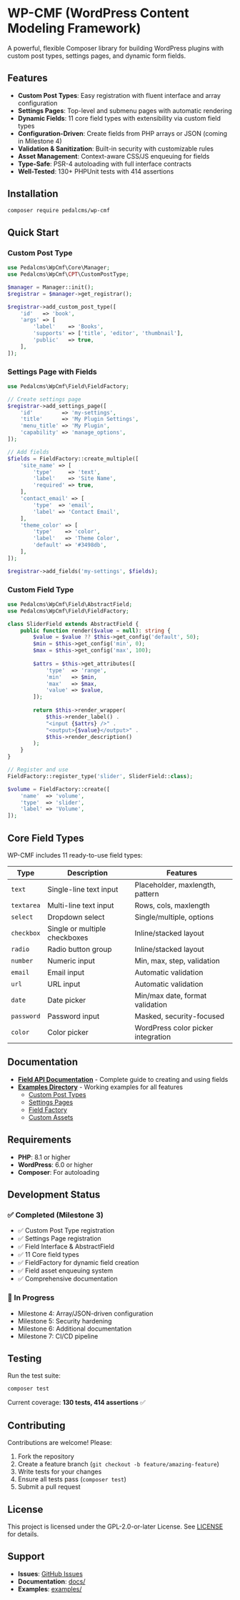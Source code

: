 # WP-CMF (WordPress Content Modeling Framework)

A powerful, flexible Composer library for building WordPress plugins with custom post types, settings pages, and dynamic form fields.

## Features

- **Custom Post Types**: Easy registration with fluent interface and array configuration
- **Settings Pages**: Top-level and submenu pages with automatic rendering
- **Dynamic Fields**: 11 core field types with extensibility via custom field types
- **Configuration-Driven**: Create fields from PHP arrays or JSON (coming in Milestone 4)
- **Validation & Sanitization**: Built-in security with customizable rules
- **Asset Management**: Context-aware CSS/JS enqueuing for fields
- **Type-Safe**: PSR-4 autoloading with full interface contracts
- **Well-Tested**: 130+ PHPUnit tests with 414 assertions

## Installation

```bash
composer require pedalcms/wp-cmf
```

## Quick Start

### Custom Post Type

```php
use Pedalcms\WpCmf\Core\Manager;
use Pedalcms\WpCmf\CPT\CustomPostType;

$manager = Manager::init();
$registrar = $manager->get_registrar();

$registrar->add_custom_post_type([
    'id'   => 'book',
    'args' => [
        'label'    => 'Books',
        'supports' => ['title', 'editor', 'thumbnail'],
        'public'   => true,
    ],
]);
```

### Settings Page with Fields

```php
use Pedalcms\WpCmf\Field\FieldFactory;

// Create settings page
$registrar->add_settings_page([
    'id'         => 'my-settings',
    'title'      => 'My Plugin Settings',
    'menu_title' => 'My Plugin',
    'capability' => 'manage_options',
]);

// Add fields
$fields = FieldFactory::create_multiple([
    'site_name' => [
        'type'     => 'text',
        'label'    => 'Site Name',
        'required' => true,
    ],
    'contact_email' => [
        'type'  => 'email',
        'label' => 'Contact Email',
    ],
    'theme_color' => [
        'type'    => 'color',
        'label'   => 'Theme Color',
        'default' => '#3498db',
    ],
]);

$registrar->add_fields('my-settings', $fields);
```

### Custom Field Type

```php
use Pedalcms\WpCmf\Field\AbstractField;
use Pedalcms\WpCmf\Field\FieldFactory;

class SliderField extends AbstractField {
    public function render($value = null): string {
        $value = $value ?? $this->get_config('default', 50);
        $min = $this->get_config('min', 0);
        $max = $this->get_config('max', 100);
        
        $attrs = $this->get_attributes([
            'type'  => 'range',
            'min'   => $min,
            'max'   => $max,
            'value' => $value,
        ]);
        
        return $this->render_wrapper(
            $this->render_label() .
            "<input {$attrs} />" .
            "<output>{$value}</output>" .
            $this->render_description()
        );
    }
}

// Register and use
FieldFactory::register_type('slider', SliderField::class);

$volume = FieldFactory::create([
    'name'  => 'volume',
    'type'  => 'slider',
    'label' => 'Volume',
]);
```

## Core Field Types

WP-CMF includes 11 ready-to-use field types:

| Type       | Description                    | Features                          |
|------------|--------------------------------|-----------------------------------|
| `text`     | Single-line text input         | Placeholder, maxlength, pattern   |
| `textarea` | Multi-line text input          | Rows, cols, maxlength             |
| `select`   | Dropdown select                | Single/multiple, options          |
| `checkbox` | Single or multiple checkboxes  | Inline/stacked layout             |
| `radio`    | Radio button group             | Inline/stacked layout             |
| `number`   | Numeric input                  | Min, max, step, validation        |
| `email`    | Email input                    | Automatic validation              |
| `url`      | URL input                      | Automatic validation              |
| `date`     | Date picker                    | Min/max date, format validation   |
| `password` | Password input                 | Masked, security-focused          |
| `color`    | Color picker                   | WordPress color picker integration|

## Documentation

- **[Field API Documentation](docs/field-api.md)** - Complete guide to creating and using fields
- **[Examples Directory](examples/)** - Working examples for all features
  - [Custom Post Types](examples/cpt-direct-usage/)
  - [Settings Pages](examples/settings-page-basic/)
  - [Field Factory](examples/field-factory-usage/)
  - [Custom Assets](examples/field-custom-assets/)

## Requirements

- **PHP**: 8.1 or higher
- **WordPress**: 6.0 or higher
- **Composer**: For autoloading

## Development Status

### ✅ Completed (Milestone 3)
- ✅ Custom Post Type registration
- ✅ Settings Page registration
- ✅ Field Interface & AbstractField
- ✅ 11 Core field types
- ✅ FieldFactory for dynamic field creation
- ✅ Field asset enqueuing system
- ✅ Comprehensive documentation

### 🔄 In Progress
- Milestone 4: Array/JSON-driven configuration
- Milestone 5: Security hardening
- Milestone 6: Additional documentation
- Milestone 7: CI/CD pipeline

## Testing

Run the test suite:

```bash
composer test
```

Current coverage: **130 tests, 414 assertions** ✅

## Contributing

Contributions are welcome! Please:

1. Fork the repository
2. Create a feature branch (`git checkout -b feature/amazing-feature`)
3. Write tests for your changes
4. Ensure all tests pass (`composer test`)
5. Submit a pull request

## License

This project is licensed under the GPL-2.0-or-later License. See [LICENSE](LICENSE) for details.

## Support

- **Issues**: [GitHub Issues](https://github.com/PedalCMS/wp-cmf/issues)
- **Documentation**: [docs/](docs/)
- **Examples**: [examples/](examples/)